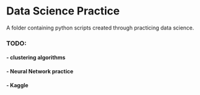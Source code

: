 # Data Science Practice

A folder containing python scripts created through practicing data science.

### TODO:
#### - clustering algorithms
#### - Neural Network practice
#### - Kaggle
